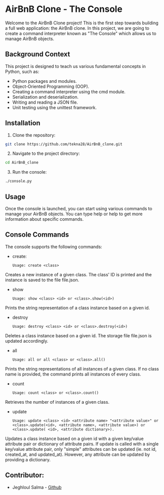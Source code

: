 # AirBnB Clone - The Console

Welcome to the AirBnB Clone project! This is the first step towards building  a full web application: the AirBnB clone. In this project, we are going to create a command interpreter known as "The Console" which allows us to manage AirBnB objects.

## Background Context

This project is designed to teach us various fundamental concepts in Python, such as:

+ Python packages and modules.
+ Object-Oriented Programming (OOP).
+ Creating a command interpreter using the cmd module.
+ Serialization and deserialization.
+ Writing and reading a JSON file.
+ Unit testing using the unittest framework.

## Installation

1. Clone the repository:

```bash
git clone https://github.com/tekna28/AirBnB_clone.git
```

2. Navigate to the project directory:

```bash
cd AirBnB_clone
```

3. Run the console:

```bash
./console.py
```

## Usage

Once the console is launched, you can start using various commands to manage your AirBnB objects. You can type help or help <command> to get more information about specific commands.

## Console Commands

The console supports the following commands:

+ create:

      Usage: create <class>
Creates a new instance of a given class. The class' ID is printed and the instance is saved to the file file.json.

+ show
       
      Usage: show <class> <id> or <class>.show(<id>)
Prints the string representation of a class instance based on a given id.

+ destroy

      Usage: destroy <class> <id> or <class>.destroy(<id>)
Deletes a class instance based on a given id. The storage file file.json is updated accordingly.

+ all

      Usage: all or all <class> or <class>.all()
Prints the string representations of all instances of a given class. If no class name is provided, the command prints all instances of every class.

+ count

      Usage: count <class> or <class>.count()
Retrieves the number of instances of a given class.

+ update

      Usage: update <class> <id> <attribute name> "<attribute value>" or <class>.update(<id>, <attribute name>, <attribute value>) or <class>.update( <id>, <attribute dictionary>).
Updates a class instance based on a given id with a given key/value attribute pair or dictionary of attribute pairs. If update is called with a single key/value attribute pair, only "simple" attributes can be updated (ie. not id, created_at, and updated_at). However, any attribute can be updated by providing a dictionary.

## Contributor:

+ Jeghloul Salma - [Github](https://github.com/tekna28)
